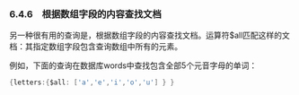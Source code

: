 ### 6.4.6　根据数组字段的内容查找文档

另一种很有用的查询是，根据数组字段的内容查找文档。运算符$all匹配这样的文档：其指定数组字段包含查询数组中所有的元素。

例如，下面的查询在数据库words中查找包含全部5个元音字母的单词：

```go
{letters:{$all: ['a','e','i','o','u'] } }
```

